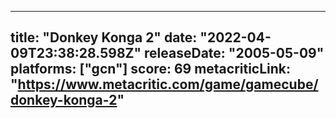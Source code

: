 
---
title: "Donkey Konga 2"
date: "2022-04-09T23:38:28.598Z"
releaseDate: "2005-05-09"
platforms: ["gcn"]
score: 69
metacriticLink: "https://www.metacritic.com/game/gamecube/donkey-konga-2"
---
